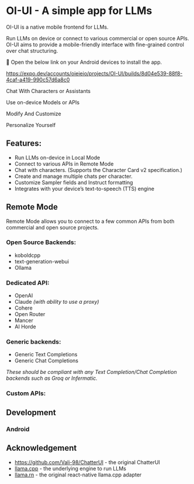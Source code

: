 # OI-UI - A simple app for LLMs

OI-UI is a native mobile frontend for LLMs.

Run LLMs on device or connect to various commercial or open source APIs. OI-UI aims to provide a mobile-friendly interface with fine-grained control over chat structuring.

🤖 Open the below link on your Android devices to install the app.

https://expo.dev/accounts/oieieio/projects/OI-UI/builds/8d04e539-88f8-4caf-a419-990c57d6a8c0

Chat With Characters or Assistants

Use on-device Models or APIs

Modify And Customize

Personalize Yourself

## Features:

-   Run LLMs on-device in Local Mode
-   Connect to various APIs in Remote Mode
-   Chat with characters. (Supports the Character Card v2 specification.)
-   Create and manage multiple chats per character.
-   Customize Sampler fields and Instruct formatting
-   Integrates with your device’s text-to-speech (TTS) engine

## Remote Mode

Remote Mode allows you to connect to a few common APIs from both commercial and open source projects.

### Open Source Backends:

-   koboldcpp
-   text-generation-webui
-   Ollama

### Dedicated API:

-   OpenAI
-   Claude _(with ability to use a proxy)_
-   Cohere
-   Open Router
-   Mancer
-   AI Horde

### Generic backends:

-   Generic Text Completions
-   Generic Chat Completions

_These should be compliant with any Text Completion/Chat Completion backends such as Groq or Infermatic._

### Custom APIs:

## Development

### Android

## Acknowledgement

-   https://github.com/Vali-98/ChatterUI - the original ChatterUI
-   [llama.cpp](https://github.com/ggerganov/llama.cpp) - the underlying engine to run LLMs
-   [llama.rn](https://github.com/mybigday/llama.rn) - the original react-native llama.cpp adapter
